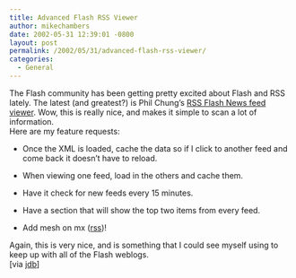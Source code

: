 ```yaml
---
title: Advanced Flash RSS Viewer
author: mikechambers
date: 2002-05-31 12:39:01 -0800
layout: post
permalink: /2002/05/31/advanced-flash-rss-viewer/
categories:
  - General
---
```



The Flash community has been getting pretty excited about Flash and RSS lately. The latest (and greatest?) is Phil Chung&#8217;s [RSS Flash News feed viewer][1]. Wow, this is really nice, and makes it simple to scan a lot of information.  
Here are my feature requests:  
  
*   Once the XML is loaded, cache the data so if I click to another feed and come back it doesn&#8217;t have to reload.
  
*   When viewing one feed, load in the others and cache them.
  
*   Have it check for new feeds every 15 minutes.
  
*   Have a section that will show the top two items from every feed.
  
*   Add mesh on mx ([rss][2])!

  
Again, this is very nice, and is something that I could see myself using to keep up with all of the Flash weblogs.  
[via [jdb][3]]

 [1]: http://www.philterdesign.com/dev/flashFeeds/
 [2]: http://radio.weblogs.com/0106797/rss.xml
 [3]: http://weblog.bergersen.net/archives/000208.html#000208